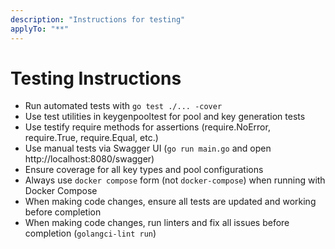 ```yaml
---
description: "Instructions for testing"
applyTo: "**"
---
```

# Testing Instructions

- Run automated tests with `go test ./... -cover`
- Use test utilities in keygenpooltest for pool and key generation tests
- Use testify require methods for assertions (require.NoError, require.True, require.Equal, etc.)
- Use manual tests via Swagger UI (`go run main.go` and open http://localhost:8080/swagger)
- Ensure coverage for all key types and pool configurations
- Always use `docker compose` form (not `docker-compose`) when running with Docker Compose
- When making code changes, ensure all tests are updated and working before completion
- When making code changes, run linters and fix all issues before completion (`golangci-lint run`)
